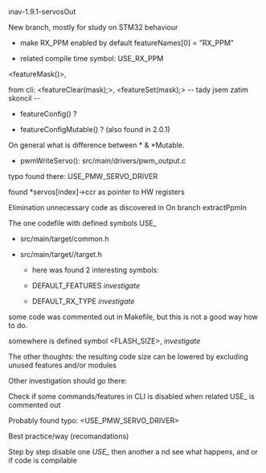 inav-1.9.1-servosOut

 New branch, mostly for study on STM32 behaviour

* make RX_PPM enabled by default
 featureNames[0] = "RX_PPM"

 * related compile time symbol: USE_RX_PPM

 <featureMask()>, 

 from cli: <featureClear(mask);>, <featureSet(mask);> -- tady jsem zatim skoncil --

 * featureConfig() ?

 * featureConfigMutable() ? (also found in 2.0.1)

 On general what is difference between * & *Mutable.

 * pwmWriteServo(): src/main/drivers/pwm_output.c

 typo found there: USE_PMW_SERVO_DRIVER

 found *servos[index]->ccr as pointer to HW registers

Elimination unnecessary code as discovered in On branch extractPpmIn

 The one codefile with defined symbols USE_

 * src/main/target/common.h

 * src/main/target/<USED BOARD>/target.h

   - here was found 2 interesting symbols:

   * DEFAULT_FEATURES *investigate*
 
   * DEFAULT_RX_TYPE *investigate*

 some code was commented out in Makefile, but this is not a good way how to do.

 <Side effect> somewhere is defined symbol <FLASH_SIZE>, *investigate*

 The other thoughts: the resulting code size can be lowered by excluding unused features and/or modules

Other investigation should go there:

 Check if some commands/features in CLI is disabled when related USE_ is commented out

Probably found typo: <USE_PMW_SERVO_DRIVER>

Best practice/way (recomandations)

 Step by step disable one *USE_* then another a nd see what happens, and or if code is compilable
